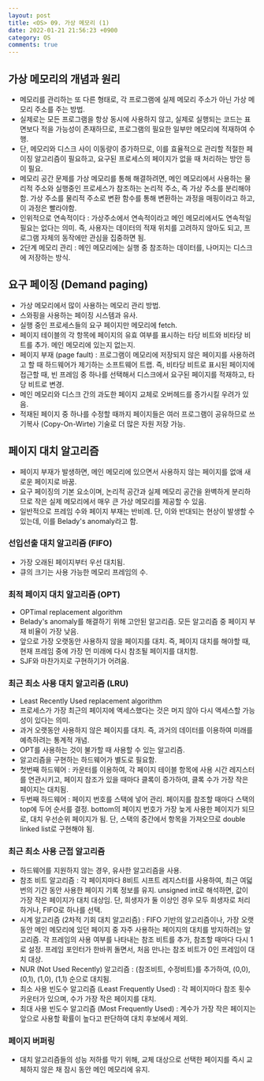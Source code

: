 ```yaml
---
layout: post
title: <OS> 09. 가상 메모리 (1)
date: 2022-01-21 21:56:23 +0900
category: OS
comments: true
---
```


## 가상 메모리의 개념과 원리 

- 메모리를 관리하는 또 다른 형태로, 각 프로그램에 실제 메모리 주소가 아닌 가상 메모리 주소를 주는 방법.
- 실제로는 모든 프로그램을 항상 동시에 사용하지 않고, 실제로 실행되는 코드는 표면보다 적을 가능성이 존재하므로, 프로그램의 필요한 일부만 메모리에 적재하여 수행.
- 단, 메모리와 디스크 사이 이동량이 증가하므로, 이를 효율적으로 관리할 적절한 페이징 알고리즘이 필요하고, 요구된 프로세스의 페이지가 없을 때 처리하는 방안 등이 필요.
- 메모리 공간 문제를 가상 메모리를 통해 해결하려면, 메인 메모리에서 사용하는 물리적 주소와 실행중인 프로세스가 참조하는 논리적 주소, 즉 가상 주소를 분리해야 함. 가상 주소를 물리적 주소로 변환 함수를 통해 변환하는 과정을 매핑이라고 하고, 이 과정은 빨라야함.
- 인위적으로 연속적이다 : 가상주소에서 연속적이라고 메인 메모리에서도 연속적일 필요는 없다는 의미. 즉, 사용자는 데이터의 적재 위치를 고려하지 않아도 되고, 프로그램 자체의 동작에만 관심을 집중하면 됨.
- 2단계 메모리 관리 : 메인 메모리에는 실행 중 참조하는 데이터를, 나머지는 디스크에 저장하는 방식. 

## 요구 페이징 (Demand paging) 

- 가상 메모리에서 많이 사용하는 메모리 관리 방법.
- 스와핑을 사용하는 페이징 시스템과 유사.
- 실행 중인 프로세스들의 요구 페이지만 메모리에 fetch.
- 페이지 테이블의 각 항목에 페이지의 유효 여부를 표시하는 타당 비트와 비타당 비트를 추가. 메인 메모리에 있는지 없는지.
- 페이지 부재 (page fault) : 프로그램이 메모리에 저장되지 않은 페이지를 사용하려고 할 때 하드웨어가 제기하는 소프트웨어 트랩. 즉, 비타당 비트로 표시된 페이지에 접근할 때, 빈 프레임 중 하나를 선택해서 디스크에서 요구된 페이지를 적재하고, 타당 비트로 변경.
- 메인 메모리와 디스크 간의 과도한 페이지 교체로 오버헤드를 증가시킬 우려가 있음.
- 적재된 페이지 중 하나를 수정할 때까지 페이지들은 여러 프로그램이 공유하므로 쓰기복사 (Copy-On-Wirte) 기술로 더 많은 자원 저장 가능. 

## 페이지 대치 알고리즘 

- 페이지 부재가 발생하면, 메인 메모리에 있으면서 사용하지 않는 페이지를 없애 새로운 페이지로 바꿈.
- 요구 페이징의 기본 요소이며, 논리적 공간과 실제 메모리 공간을 완벽하게 분리하므로 작은 실제 메모리에서 매우 큰 가상 메모리를 제공할 수 있음.
- 일반적으로 프레임 수와 페이지 부재는 반비례. 단, 이와 반대되는 현상이 발생할 수 있는데, 이를 Belady's anomaly라고 함. 

### 선입선출 대치 알고리즘 (FIFO) 

- 가장 오래된 페이지부터 우선 대치됨.
- 큐의 크기는 사용 가능한 메모리 프레임의 수. 

### 최적 페이지 대치 알고리즘 (OPT) 

- OPTimal replacement algorithm
- Belady's anomaly를 해결하기 위해 고안된 알고리즘. 모든 알고리즘 중 페이지 부재 비율이 가장 낮음.
- 앞으로 가장 오랫동안 사용하지 않을 페이지를 대치. 즉, 페이지 대치를 해야할 때, 현재 프레임 중에 가장 먼 미래에 다시 참조될 페이지를 대치함.
- SJF와 마찬가지로 구현하기가 어려움. 

### 최근 최소 사용 대치 알고리즘 (LRU) 

- Least Recently Used replacement algorithm
- 프로세스가 가장 최근의 페이지에 액세스했다는 것은 머지 않아 다시 액세스할 가능성이 있다는 의미.
- 과거 오랫동안 사용하지 않은 페이지를 대치. 즉, 과거의 데이터를 이용하여 미래를 예측하려는 통계적 개념.
- OPT를 사용하는 것이 불가할 때 사용할 수 있는 알고리즘.
- 알고리즘을 구현하는 하드웨어가 별도로 필요함. 
- 첫번째 하드웨어 : 카운터를 이용하여, 각 페이지 테이블 항목에 사용 시간 레지스터를 연관시키고, 페이지 참조가 있을 때마다 클록이 증가하여, 클록 수가 가장 작은 페이지는 대치됨.
- 두번째 하드웨어 : 페이지 번호를 스택에 넣어 관리. 페이지를 참조할 때마다 스택의 top에 두어 순서를 결정. bottom의 페이지 번호가 가장 늦게 사용한 페이지가 되므로, 대치 우선순위 페이지가 됨. 단, 스택의 중간에서 항목을 가져오므로 double linked list로 구현해야 됨. 

### 최근 최소 사용 근접 알고리즘 

- 하드웨어를 지원하지 않는 경우, 유사한 알고리즘을 사용.
- 참조 비트 알고리즘 : 각 페이지마다 8비트 시프트 레지스터를 사용하여, 최근 여덟 번의 기간 동안 사용한 페이지 기록 정보를 유지. unsigned int로 해석하면, 값이 가장 작은 페이지가 대치 대상임. 단, 희생자가 둘 이상인 경우 모두 희생자로 처리하거나, FIFO로 하나를 선택.
- 시계 알고리즘 (2차적 기회 대치 알고리즘) : FIFO 기반의 알고리즘이나, 가장 오랫동안 메인 메모리에 있던 페이지 중 자주 사용하는 페이지의 대치를 방지하려는 알고리즘. 각 프레임의 사용 여부를 나타내는 참조 비트를 추가, 참조할 때마다 다시 1로 설정. 프레임 포인터가 한바퀴 돌면서, 처음 만나는 참조 비트가 0인 프레임이 대치 대상.
- NUR (Not Used Recently) 알고리즘 : (참조비트, 수정비트)를 추가하여, (0,0), (0,1), (1,0), (1,1) 순으로 대치됨.
- 최소 사용 빈도수 알고리즘 (Least Frequently Used) : 각 페이지마다 참조 횟수 카운터가 있으며, 수가 가장 작은 페이지를 대치.
- 최대 사용 빈도수 알고리즘 (Most Frequently Used) : 계수가 가장 작은 페이지는 앞으로 사용할 확률이 높다고 판단하여 대치 후보에서 제외. 

### 페이지 버퍼링 

- 대치 알고리즘들의 성능 저하를 막기 위해, 교체 대상으로 선택한 페이지를 즉시 교체하지 않은 채 잠시 동안 메인 메모리에 유지.